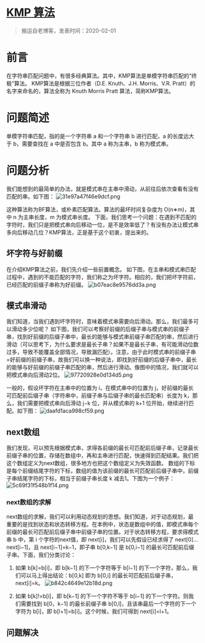 # [KMP 算法](https://github.com/zzy131250/gitblog/issues/29)

> 搬运自老博客，发表时间：2020-02-01

# 前言
在字符串匹配问题中，有很多经典算法。其中，KMP算法是单模字符串匹配的“终极”算法。
KMP算法是根据三位作者（D.E. Knuth、J.H. Morris、V.R. Pratt）的名字来命名的，算法全称为 Knuth Morris Pratt 算法，简称KMP算法。

# 问题简述
单模字符串匹配，指的是一个字符串 a 和一个字符串 b 进行匹配，a 的长度远大于 b，需要查找在 a 中是否包含 b。其中 a 称为主串，b 称为模式串。

# 问题分析
我们能想到的最简单的办法，就是模式串在主串中滑动，从前往后依次查看有没有匹配的串。如下图：
![31e97a47f46e9dcf.png](https://github.com/zzy131250/gitblog/assets/7437470/03ce8bcb-eb66-4e01-bca5-96a90ec4a9c2)

这种算法称为BF算法，或朴素匹配算法。算法的最坏时间复杂度为 O(n∗m)，其中 n 为主串长度，m 为模式串长度。
下面，我们思考一个问题：在遇到不匹配的字符时，我们只是把模式串向后移动一位，是不是效率低了？有没有办法让模式串多向后移动几位？KMP算法，正是基于这个初衷，提出来的。

## 坏字符与好前缀
在介绍KMP算法之前，我们先介绍一些前置概念。
如下图，在主串和模式串匹配过程中，遇到的不能匹配的字符，我们称之为坏字符。相应的，我们把坏字符前，已经匹配的前缀子串称为好前缀。
![b07eac8e9576dd3a.png](https://github.com/zzy131250/gitblog/assets/7437470/4414130c-b9ae-41c1-a7ab-c3ff6d6551ee)

## 模式串滑动
我们知道，当我们遇到坏字符时，意味着模式串需要向后滑动。那么，我们最多可以滑动多少位呢？
如下图，我们可以考察好前缀的后缀子串与模式串的前缀子串，找到好前缀的后缀子串中，最长的能够与模式串前缀子串匹配的串，然后进行滑动（可以思考下，为什么要求是最长子串？如果不是最长子串，有可能滑动位数过多，导致不能覆盖全部情况，导致漏匹配）。注意，由于此时模式串的前缀子串=好前缀的前缀子串，故我们可以换一种说法，即找到好前缀的后缀子串中，最长的能够与好前缀的前缀子串匹配的串，然后进行滑动。像图中的情况，我们就可以把模式串向后滑动2位。
![97720928e0d134d5.png](https://github.com/zzy131250/gitblog/assets/7437470/5d520107-a8d5-4f41-809f-a486634d60db)

一般的，假设坏字符在主串中的位置为 i，在模式串中的位置为 j，好前缀的最长可匹配前后缀子串（字符串中，前缀子串与后缀子串的最长匹配串）长度为 k，那么，我们需要把模式串向后滑动 j−k 位，并从模式串的 k+1 位开始，继续进行匹配。如下图：
![daafd1aca998cf59.png](https://github.com/zzy131250/gitblog/assets/7437470/15c9847b-9f26-44cd-b725-44b20fec21a7)

## next数组
我们发现，可以预先根据模式串，求得各前缀的最长可匹配前后缀子串，记录最长前缀子串的位置，存储在数组中，再和主串进行匹配，快速得到匹配结果。我们把这个数组定义为next数组，很多地方也把这个数组定义为失效函数。
数组的下标是每个前缀结尾字符的下标，数组的值为该前缀的最长可匹配前后缀子串中，前缀子串结尾字符的下标，相当于前缀子串长度 k 减去1。下图为一个例子：
![5c69f31f548b1f14.png](https://github.com/zzy131250/gitblog/assets/7437470/07871681-1969-4931-9baa-42270918ac9d)

### next数组的求解
next数组的求解，我们可以利用动态规划的思想。我们知道，对于动态规划，最重要的是找到状态和状态转移方程。在本例中，状态是数组中的值，即模式串每个前缀的最长可匹配前后缀子串中前缀子串的位置。对于状态转移方程，要求得模式串 b 中，第 i 个字符的next值，即 next[i]，我们可以先假设已经求得了 next[0]…next[i−1]，且 next[i−1]=k−1，即子串 b[0,k−1] 是 b[0,i−1] 的最长可匹配前后缀子串。下面，我们分类讨论：
1. 如果 b[k]=b[i]，即 b[k−1] 的下一个字符等于 b[i−1] 的下一个字符，那么，我们可以马上得出结论：b[0,k] 即为 b[0,i] 的最长可匹配前后缀子串，next[i]=k。
![b842c4649e12b18d.png](https://github.com/zzy131250/gitblog/assets/7437470/44489a94-0089-46e9-b03f-a5588b8bbba4)

2. 如果 b[k]!=b[i]，即 b[k−1] 的下一个字符不等于 b[i−1] 的下一个字符。则我们需要找到 b[0，k−1] 的最长前缀子串 b[0,l]，且该串最后一个字符的下一个字符为 b[i]，即 b[l+1]=b[i]。这个时候，我们可得到 next[i]=l+1。

## 问题解决